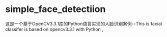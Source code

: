 # simple_face_detectiion
这是一个基于OpenCV3.3.1库的Python语言实现的人脸识别案例--This is facial classifer is based on opencv3.3.1 with Python ,
